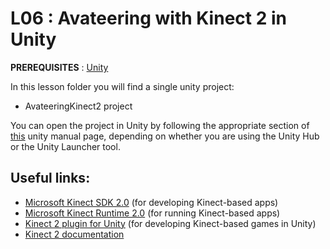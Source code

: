 # L06 : Avateering with Kinect 2 in Unity

**PREREQUISITES** : [Unity](https://unity.com/)

In this lesson folder you will find a single unity project:
 * AvateeringKinect2 project

You can open the project in Unity by following the appropriate section of [this](https://docs.unity3d.com/Manual/GettingStartedOpeningProjects.html) unity manual page, depending on whether you are using the Unity Hub or the Unity Launcher tool.

## Useful links:

* [Microsoft Kinect SDK 2.0](https://www.microsoft.com/en-us/download/confirmation.aspx?id=44561) (for developing Kinect-based apps)
* [Microsoft Kinect Runtime 2.0](https://www.microsoft.com/en-us/download/details.aspx?id=44559) (for running Kinect-based apps)
* [Kinect 2 plugin for Unity](https://go.microsoft.com/fwlink/?LinkID=513177) (for developing Kinect-based games in Unity)
* [Kinect 2 documentation](https://docs.microsoft.com/en-us/previous-versions/windows/kinect/dn799271(v=ieb.10))